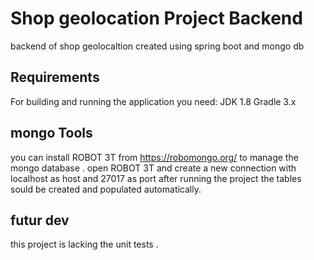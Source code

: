 # Shop geolocation Project Backend
backend of shop geolocaltion created using spring boot and mongo db
## Requirements
For building and running the application you need:
JDK 1.8
Gradle 3.x

## mongo Tools
you can install ROBOT 3T from https://robomongo.org/ to manage the mongo database .
open ROBOT 3T and create a new connection with localhost as host and 27017 as port after running the project the tables sould be created and populated automatically.
## futur dev
this project is lacking the unit tests .



